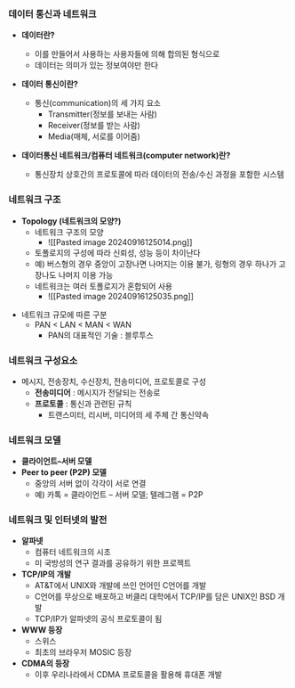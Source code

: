 ### 데이터 통신과 네트워크

- **데이터란?**
  - 이를 만들어서 사용하는 사용자들에 의해 합의된 형식으로
  - 데이터는 의미가 있는 정보여야만 한다

- **데이터 통신이란?**
  - 통신(communication)의 세 가지 요소
    - Transmitter(정보를 보내는 사람)
    - Receiver(정보를 받는 사람)
    - Media(매체, 서로를 이어줌)

- **데이터통신 네트워크/컴퓨터 네트워크(computer network)란?**
  - 통신장치 상호간의 프로토콜에 따라 데이터의 전송/수신 과정을 포함한 시스템

### 네트워크 구조
- **Topology (네트워크의 모양?)**
  - 네트워크 구조의 모양
	  - ![[Pasted image 20240916125014.png]]
  - 토폴로지의 구성에 따라 신뢰성, 성능 등이 차이난다
  - 예) 버스형의 경우 중앙이 고장나면 나머지는 이용 불가, 링형의 경우 하나가 고장나도 나머지 이용 가능
  - 네트워크는 여러 토폴로지가 혼합되어 사용
	  - ![[Pasted image 20240916125035.png]]
+ 네트워크 규모에 따른 구분
	- PAN < LAN < MAN < WAN
	  - PAN의 대표적인 기술 : 블루투스

### 네트워크 구성요소

- 메시지, 전송장치, 수신장치, 전송미디어, 프로토콜로 구성
  - **전송미디어** : 메시지가 전달되는 전송로
  - **프로토콜** : 통신과 관련된 규칙
    - 트랜스미터, 리시버, 미디어의 세 주체 간 통신약속

### 네트워크 모델

- **클라이언트–서버 모델**
- **Peer to peer (P2P) 모델**
  - 중앙의 서버 없이 각각이 서로 연결
  - 예) 카톡 = 클라이언트 – 서버 모델; 텔레그램 = P2P

### 네트워크 및 인터넷의 발전

- **알파넷**
  - 컴퓨터 네트워크의 시초
  - 미 국방성의 연구 결과를 공유하기 위한 프로젝트
- **TCP/IP의 개발**
  - AT&T에서 UNIX와 개발에 쓰인 언어인 C언어를 개발
  - C언어를 무상으로 배포하고 버클리 대학에서 TCP/IP를 담은 UNIX인 BSD 개발
  - TCP/IP가 알파넷의 공식 프로토콜이 됨
- **WWW 등장**
  - 스위스
  - 최초의 브라우저 MOSIC 등장
- **CDMA의 등장**
  - 이후 우리나라에서 CDMA 프로토콜을 활용해 휴대폰 개발